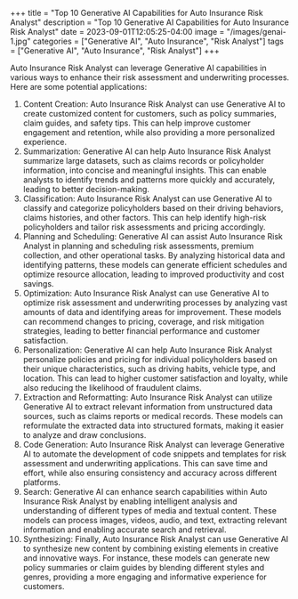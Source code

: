 +++
title = "Top 10 Generative AI Capabilities for Auto Insurance Risk Analyst"
description = "Top 10 Generative AI Capabilities for Auto Insurance Risk Analyst"
date = 2023-09-01T12:05:25-04:00
image = "/images/genai-1.jpg"
categories = ["Generative AI", "Auto Insurance", "Risk Analyst"]
tags = ["Generative AI", "Auto Insurance", "Risk Analyst"]
+++

Auto Insurance Risk Analyst can leverage Generative AI capabilities in various ways to enhance their risk assessment and underwriting processes. Here are some potential applications:

1. Content Creation: Auto Insurance Risk Analyst can use Generative AI to create customized content for customers, such as policy summaries, claim guides, and safety tips. This can help improve customer engagement and retention, while also providing a more personalized experience.
2. Summarization: Generative AI can help Auto Insurance Risk Analyst summarize large datasets, such as claims records or policyholder information, into concise and meaningful insights. This can enable analysts to identify trends and patterns more quickly and accurately, leading to better decision-making.
3. Classification: Auto Insurance Risk Analyst can use Generative AI to classify and categorize policyholders based on their driving behaviors, claims histories, and other factors. This can help identify high-risk policyholders and tailor risk assessments and pricing accordingly.
4. Planning and Scheduling: Generative AI can assist Auto Insurance Risk Analyst in planning and scheduling risk assessments, premium collection, and other operational tasks. By analyzing historical data and identifying patterns, these models can generate efficient schedules and optimize resource allocation, leading to improved productivity and cost savings.
5. Optimization: Auto Insurance Risk Analyst can use Generative AI to optimize risk assessment and underwriting processes by analyzing vast amounts of data and identifying areas for improvement. These models can recommend changes to pricing, coverage, and risk mitigation strategies, leading to better financial performance and customer satisfaction.
6. Personalization: Generative AI can help Auto Insurance Risk Analyst personalize policies and pricing for individual policyholders based on their unique characteristics, such as driving habits, vehicle type, and location. This can lead to higher customer satisfaction and loyalty, while also reducing the likelihood of fraudulent claims.
7. Extraction and Reformatting: Auto Insurance Risk Analyst can utilize Generative AI to extract relevant information from unstructured data sources, such as claims reports or medical records. These models can reformulate the extracted data into structured formats, making it easier to analyze and draw conclusions.
8. Code Generation: Auto Insurance Risk Analyst can leverage Generative AI to automate the development of code snippets and templates for risk assessment and underwriting applications. This can save time and effort, while also ensuring consistency and accuracy across different platforms.
9. Search: Generative AI can enhance search capabilities within Auto Insurance Risk Analyst by enabling intelligent analysis and understanding of different types of media and textual content. These models can process images, videos, audio, and text, extracting relevant information and enabling accurate search and retrieval.
10. Synthesizing: Finally, Auto Insurance Risk Analyst can use Generative AI to synthesize new content by combining existing elements in creative and innovative ways. For instance, these models can generate new policy summaries or claim guides by blending different styles and genres, providing a more engaging and informative experience for customers.